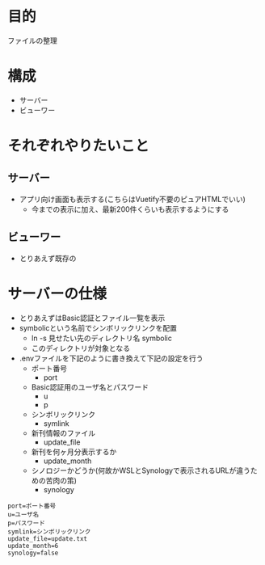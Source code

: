 # 目的
ファイルの整理

# 構成
- サーバー
- ビューワー

# それぞれやりたいこと
## サーバー
- アプリ向け画面も表示する(こちらはVuetify不要のピュアHTMLでいい)
  - 今までの表示に加え、最新200件くらいも表示するようにする

## ビューワー
- とりあえず既存の

# サーバーの仕様
- とりあえずはBasic認証とファイル一覧を表示
- symbolicという名前でシンボリックリンクを配置
  - ln -s 見せたい先のディレクトリ名 symbolic
  - このディレクトリが対象となる
- .envファイルを下記のように書き換えて下記の設定を行う
  - ポート番号
    - port
  - Basic認証用のユーザ名とパスワード
    - u
    - p
  - シンボリックリンク
    - symlink
  - 新刊情報のファイル
    - update_file
  - 新刊を何ヶ月分表示するか
    - update_month
  - シノロジーかどうか(何故かWSLとSynologyで表示されるURLが違うための苦肉の策)
    - synology
```
port=ポート番号
u=ユーザ名
p=パスワード
symlink=シンボリックリンク
update_file=update.txt
update_month=6
synology=false
```

